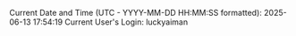 Current Date and Time (UTC - YYYY-MM-DD HH:MM:SS formatted): 2025-06-13 17:54:19
Current User's Login: luckyaiman
